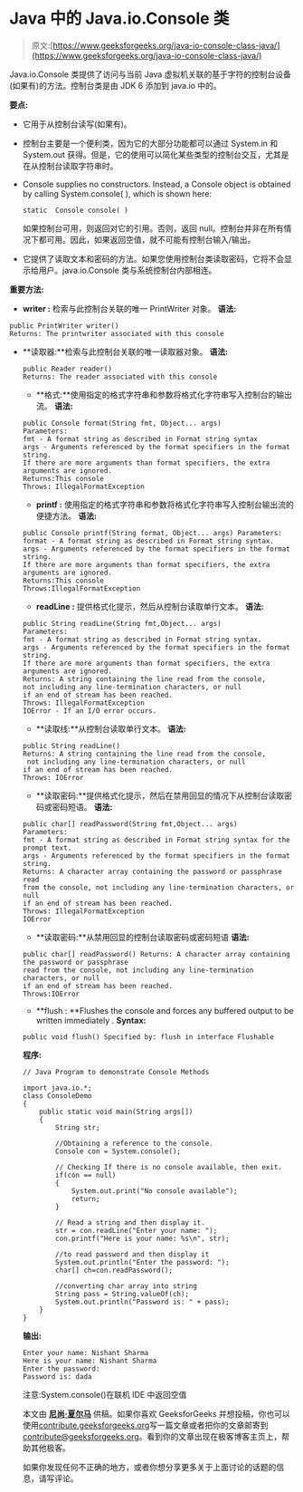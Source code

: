 # Java 中的 Java.io.Console 类

> 原文:[https://www.geeksforgeeks.org/java-io-console-class-java/](https://www.geeksforgeeks.org/java-io-console-class-java/)

Java.io.Console 类提供了访问与当前 Java 虚拟机关联的基于字符的控制台设备(如果有)的方法。控制台类是由 JDK 6 添加到 java.io 中的。

**要点:**

*   它用于从控制台读写(如果有)。
*   控制台主要是一个便利类，因为它的大部分功能都可以通过 System.in 和 System.out 获得。但是，它的使用可以简化某些类型的控制台交互，尤其是在从控制台读取字符串时。
*   Console supplies no constructors. Instead, a Console object is obtained by calling System.console( ), which is shown here:

    ```
    static  Console console( )
    ```

    如果控制台可用，则返回对它的引用。否则，返回 null。控制台并非在所有情况下都可用。因此，如果返回空值，就不可能有控制台输入/输出。

*   它提供了读取文本和密码的方法。如果您使用控制台类读取密码，它将不会显示给用户。java.io.Console 类与系统控制台内部相连。

**重要方法:**

*   **writer :** 检索与此控制台关联的唯一 PrintWriter 对象。
    **语法:** 

```
public PrintWriter writer() 
Returns: The printwriter associated with this console
```

*   **读取器:**检索与此控制台关联的唯一读取器对象。
    **语法:** 

    ```
    public Reader reader()  
    Returns: The reader associated with this console

    ```

    *   **格式:**使用指定的格式字符串和参数将格式化字符串写入控制台的输出流。
    **语法:** 

    ```
    public Console format(String fmt, Object... args)
    Parameters:
    fmt - A format string as described in Format string syntax
    args - Arguments referenced by the format specifiers in the format string. 
    If there are more arguments than format specifiers, the extra arguments are ignored.
    Returns:This console
    Throws: IllegalFormatException 

    ```

    *   **printf :** 使用指定的格式字符串和参数将格式化字符串写入控制台输出流的便捷方法。
    **语法:**

    ```
    public Console printf(String format, Object... args) Parameters:
    format - A format string as described in Format string syntax.
    args - Arguments referenced by the format specifiers in the format string. 
    If there are more arguments than format specifiers, the extra arguments are ignored.
    Returns:This console
    Throws:IllegalFormatException 

    ```

    *   **readLine :** 提供格式化提示，然后从控制台读取单行文本。
    **语法:**

    ```
    public String readLine(String fmt,Object... args) 
    Parameters:
    fmt - A format string as described in Format string syntax.
    args - Arguments referenced by the format specifiers in the format string. 
    If there are more arguments than format specifiers, the extra arguments are ignored.
    Returns: A string containing the line read from the console, 
    not including any line-termination characters, or null 
    if an end of stream has been reached.
    Throws: IllegalFormatException
    IOError - If an I/O error occurs.

    ```

    *   **读取线:**从控制台读取单行文本。
    **语法:**

    ```
    public String readLine() 
    Returns: A string containing the line read from the console,
     not including any line-termination characters, or null 
    if an end of stream has been reached.
    Throws: IOError 

    ```

    *   **读取密码:**提供格式化提示，然后在禁用回显的情况下从控制台读取密码或密码短语。
    **语法:**

    ```
    public char[] readPassword(String fmt,Object... args)
    Parameters:
    fmt - A format string as described in Format string syntax for the prompt text.
    args - Arguments referenced by the format specifiers in the format string.
    Returns: A character array containing the password or passphrase read 
    from the console, not including any line-termination characters, or null 
    if an end of stream has been reached.
    Throws: IllegalFormatException 
    IOError
    ```

    *   **读取密码:**从禁用回显的控制台读取密码或密码短语
    **语法:**

    ```
    public char[] readPassword() Returns: A character array containing the password or passphrase 
    read from the console, not including any line-termination characters, or null 
    if an end of stream has been reached.
    Throws:IOError
    ```

    *   **flush : **Flushes the console and forces any buffered output to be written immediately .
    **Syntax:**

    ```
    public void flush() Specified by: flush in interface Flushable
    ```

    **程序:**

    ```
    // Java Program to demonstrate Console Methods

    import java.io.*;
    class ConsoleDemo 
    {
        public static void main(String args[]) 
        {
            String str;

            //Obtaining a reference to the console.
            Console con = System.console();

            // Checking If there is no console available, then exit.
            if(con == null) 
            {
                System.out.print("No console available");
                return;
            }

            // Read a string and then display it.
            str = con.readLine("Enter your name: ");
            con.printf("Here is your name: %s\n", str);

            //to read password and then display it
            System.out.println("Enter the password: ");
            char[] ch=con.readPassword();

            //converting char array into string
            String pass = String.valueOf(ch);
            System.out.println("Password is: " + pass);
        }
    }
    ```

    **输出:**

    ```
    Enter your name: Nishant Sharma
    Here is your name: Nishant Sharma
    Enter the password: 
    Password is: dada

    ```

    注意:System.console()在联机 IDE 中返回空值

    本文由 **[尼尚·夏尔马](https://www.facebook.com/ChippingEye2766)** 供稿。如果你喜欢 GeeksforGeeks 并想投稿，你也可以使用[contribute.geeksforgeeks.org](http://www.contribute.geeksforgeeks.org)写一篇文章或者把你的文章邮寄到 contribute@geeksforgeeks.org。看到你的文章出现在极客博客主页上，帮助其他极客。

    如果你发现任何不正确的地方，或者你想分享更多关于上面讨论的话题的信息，请写评论。